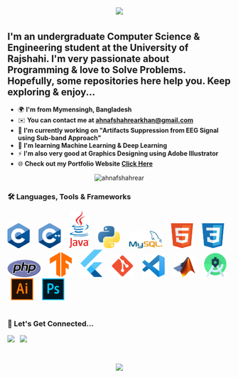 <h1 align="center">
    <img src="https://readme-typing-svg.herokuapp.com/?font=Ebrima&pause=500&size=35&center=true&vCenter=true&width=500&height=70&duration=4000&lines=Hello+There...;++I'm+Ahnaf+Shahrear+Khan;" />
</h1>

I'm an undergraduate Computer Science & Engineering student at the University of Rajshahi. I'm very passionate about Programming & love to Solve Problems.
</br>
Hopefully, some repositories here help you. Keep exploring & enjoy... 
----------------------------------------------------------------------------------------------------------------------------------------------------------

* 🌍  **I'm from Mymensingh, Bangladesh**
* ✉️  **You can contact me at [ahnafshahrearkhan@gmail.com](mailto:ahnafshahrearkhan@gmail.com)**
* 🚀  **I'm currently working on "Artifacts Suppression from EEG Signal using Sub-band Approach"**
* 🧠  **I'm learning Machine Learning & Deep Learning**
* ⚡  **I'm also very good at Graphics Designing using Adobe Illustrator**
* 🌐  **Check out my Portfolio Website [Click Here](https://ahnafshahrear.github.io/Ahnafs-Portfolio-Website)**

<p align="center"> <img src="https://komarev.com/ghpvc/?username=ahnafshahrear&label=%20👁️&color=0e75b6&style=flat" alt="ahnafshahrear" height=30 /> </p>

<!--- [![CF](https://cp-logo.vercel.app/codeforces/AhnafShahrearKhan?logo=true)](https://codeforces.com/profile/AhnafShahrearKhan) --->

### 🛠 Languages, Tools & Frameworks
<div align="left"> 
    <img src="./images/c.png" width="50"/> &nbsp; &nbsp;
    <img src="./images/c++.png" width="50"/> &nbsp; &nbsp;
    <img src="./images/java.png" width="45"/> &nbsp; &nbsp;
    <img src="./images/python.png" width="50"/> &nbsp; &nbsp;
    <img src="./images/mysql.png" width="75"/> &nbsp; &nbsp;
    <img src="./images/html.png" width="50"/> &nbsp; &nbsp;
    <img src="./images/css.png" width="50"/> &nbsp; &nbsp;
    <img src="./images/php.png" width="75"/> &nbsp; &nbsp;
    <img src="./images/tensorflow.png" width="50"/> &nbsp; &nbsp;
    <img src="./images/flutter.png" width="50"/> &nbsp; &nbsp;
    <img src="./images/git.png" width="50"/> &nbsp; &nbsp;
    <img src="./images/vscode.png" width="50"/> &nbsp; &nbsp;
    <img src="./images/matlab.png" width="50"/> &nbsp; &nbsp;
    <img src="./images/android-studio.png" width="50"/> &nbsp; &nbsp;
    <img src="./images/ai.png" width="50"/> &nbsp; &nbsp;
    <img src="./images/ps.png" width="50"/> &nbsp; &nbsp;
</div> <br/>

### 🔗 Let's Get Connected...
<p align="left">
    <a href="https://www.facebook.com/profile.php?id=100009621791250" target="_blank"><img src='https://cdn.jsdelivr.net/gh/devicons/devicon@latest/icons/facebook/facebook-original.svg' height="50"></a> &nbsp;
    <a href="https://linkedin.com/in/ahnafshahrearkhan" target="_blank"><img src='https://cdn.jsdelivr.net/gh/devicons/devicon@latest/icons/linkedin/linkedin-original.svg' height="50"></a>
</p> <br/>

<p align="center">
     <img src="https://capsule-render.vercel.app/api?type=waving&color=0e75b6&height=100&section=footer"/>
</p>

<!-- ![](https://leetcard.jacoblin.cool/ahnafshahrear?ext=heatmap)

